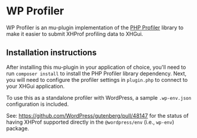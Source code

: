 # WP Profiler

WP Profiler is an mu-plugin implementation of the [PHP Profiler](https://github.com/perftools/php-profiler) library to make it easier to submit XHProf profiling data to XHGui.

## Installation instructions

After installing this mu-plugin in your application of choice, you'll need to run `composer install` to install the PHP Profiler library dependency. Next, you will need to configure the profiler settings in `plugin.php` to connect to your XHGui application.

To use this as a standalone profiler with WordPress, a sample `.wp-env.json` configuration is included.

See: https://github.com/WordPress/gutenberg/pull/48147 for the status of having XHProf supported directly in the `@wordpress/env` (i.e., `wp-env`) package.